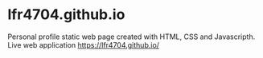 # lfr4704.github.io
Personal profile static web page created with HTML, CSS and Javascripth.<br />
Live web application https://lfr4704.github.io/ 
